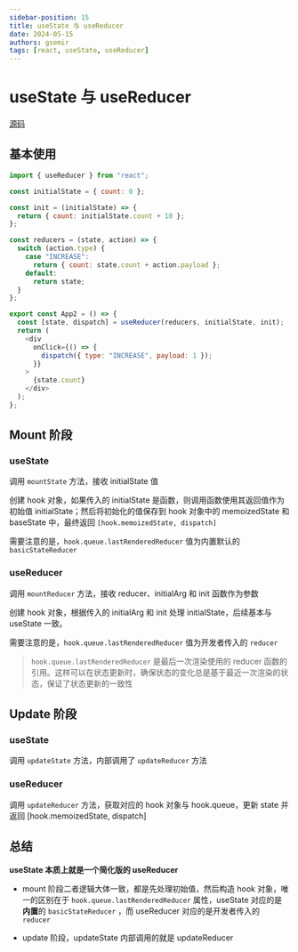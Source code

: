 ```yaml
---
sidebar-position: 15
title: useState 与 useReducer
date: 2024-05-15
authors: gsemir
tags: [react, useState, useReducer]
---
```


# useState 与 useReducer

[源码](https://github.com/facebook/react/blob/main/packages/react-reconciler/src/ReactFiberHooks.js#L1810C10-L1810C24)

## 基本使用

```js
import { useReducer } from "react";

const initialState = { count: 0 };

const init = (initialState) => {
  return { count: initialState.count + 10 };
};

const reducers = (state, action) => {
  switch (action.type) {
    case "INCREASE":
      return { count: state.count + action.payload };
    default:
      return state;
  }
};

export const App2 = () => {
  const [state, dispatch] = useReducer(reducers, initialState, init);
  return (
    <div
      onClick={() => {
        dispatch({ type: "INCREASE", payload: 1 });
      }}
    >
      {state.count}
    </div>
  );
};

```

## Mount 阶段

### useState

调用 `mountState` 方法，接收 initialState 值

创建 hook 对象，如果传入的 initialState 是函数，则调用函数使用其返回值作为初始值 initialState；然后将初始化的值保存到 hook 对象中的 memoizedState 和 baseState 中，最终返回 `[hook.memoizedState, dispatch]`

需要注意的是，`hook.queue.lastRenderedReducer` 值为内置默认的 `basicStateReducer`

### useReducer

调用 `mountReducer` 方法，接收 reducer、initialArg 和 init 函数作为参数

创建 hook 对象，根据传入的 initialArg 和 init 处理 initialState，后续基本与 useState 一致。

需要注意的是，`hook.queue.lastRenderedReducer` 值为开发者传入的 `reducer`

> `hook.queue.lastRenderedReducer` 是最后一次渲染使用的 reducer 函数的引用。这样可以在状态更新时，确保状态的变化总是基于最近一次渲染的状态，保证了状态更新的一致性

## Update 阶段

### useState

调用 `updateState` 方法，内部调用了 `updateReducer` 方法

### useReducer

调用 `updateReducer` 方法，获取对应的 hook 对象与 hook.queue，更新 state 并返回 [hook.memoizedState, dispatch]

## 总结

**useState 本质上就是一个简化版的 useReducer**

- mount 阶段二者逻辑大体一致，都是先处理初始值，然后构造 hook 对象，唯一的区别在于 `hook.queue.lastRenderedReducer` 属性，useState 对应的是**内置**的 `basicStateReducer` ，而 useReducer 对应的是开发者传入的 `reducer`

- update 阶段，updateState 内部调用的就是 updateReducer